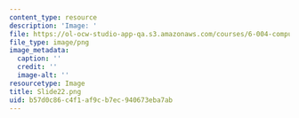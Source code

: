 ```yaml
---
content_type: resource
description: 'Image: '
file: https://ol-ocw-studio-app-qa.s3.amazonaws.com/courses/6-004-computation-structures-spring-2017/b57d0c86c4f1af9cb7ec940673eba7ab_Slide22.png
file_type: image/png
image_metadata:
  caption: ''
  credit: ''
  image-alt: ''
resourcetype: Image
title: Slide22.png
uid: b57d0c86-c4f1-af9c-b7ec-940673eba7ab
---
```


